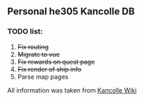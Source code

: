 <h2>Personal he305 Kancolle DB</h2>
      <h3>TODO list:</h3>
      <ol className="homelist" type="1">
          <li><del>Fix routing</del></li>
          <li><del>Migrate to vue</del></li>
          <li><del>Fix rewards on quest page</del></li>
          <li><del>Fix render of ship info</del></li>
          <li>Parse map pages</li>
      </ol>
      <p>All information was taken from <a href="http://kancolle.wikia.com">Kancolle Wiki</a></p>